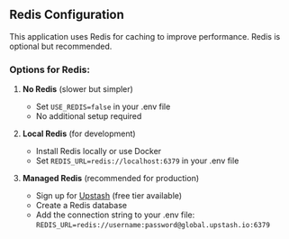 ## Redis Configuration

This application uses Redis for caching to improve performance. Redis is optional but recommended.

### Options for Redis:

1. **No Redis** (slower but simpler)
   - Set `USE_REDIS=false` in your .env file
   - No additional setup required

2. **Local Redis** (for development)
   - Install Redis locally or use Docker
   - Set `REDIS_URL=redis://localhost:6379` in your .env file

3. **Managed Redis** (recommended for production)
   - Sign up for [Upstash](https://upstash.com/) (free tier available)
   - Create a Redis database
   - Add the connection string to your .env file:
     `REDIS_URL=redis://username:password@global.upstash.io:6379`
